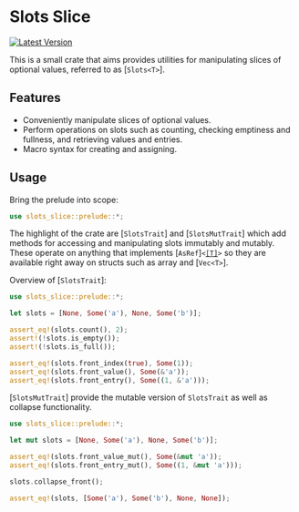 # Slots Slice

[![Latest Version](https://img.shields.io/crates/v/slots)](https://crates.io/crates/slots)

This is a small crate that aims provides utilities for manipulating slices of optional values, referred to as [`Slots<T>`].

## Features

- Conveniently manipulate slices of optional values.
- Perform operations on slots such as counting, checking emptiness and fullness, and retrieving values and entries.
- Macro syntax for creating and assigning.

## Usage

Bring the prelude into scope:

```rust
use slots_slice::prelude::*;
```

The highlight of the crate are [`SlotsTrait`] and [`SlotsMutTrait`] which add methods for accessing and manipulating slots immutably and mutably. These operate on anything that implements [`AsRef`]`<`[`[T]`](https://doc.rust-lang.org/std/primitive.slice.html)`>` so they are available right away on structs such as array and [`Vec<T>`].

Overview of [`SlotsTrait`]:

```rust
use slots_slice::prelude::*;

let slots = [None, Some('a'), None, Some('b')];

assert_eq!(slots.count(), 2);
assert!(!slots.is_empty());
assert!(!slots.is_full());

assert_eq!(slots.front_index(true), Some(1));
assert_eq!(slots.front_value(), Some(&'a'));
assert_eq!(slots.front_entry(), Some((1, &'a')));
```

[`SlotsMutTrait`] provide the mutable version of `SlotsTrait` as well as collapse functionality.

```rust
use slots_slice::prelude::*;

let mut slots = [None, Some('a'), None, Some('b')];

assert_eq!(slots.front_value_mut(), Some(&mut 'a'));
assert_eq!(slots.front_entry_mut(), Some((1, &mut 'a')));

slots.collapse_front();

assert_eq!(slots, [Some('a'), Some('b'), None, None]);
```
